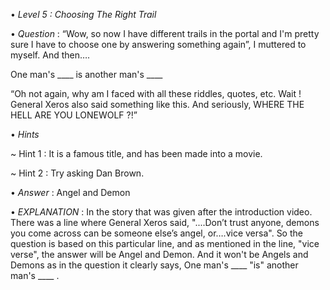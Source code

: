 • *Level 5 : Choosing The Right Trail*

• *Question* : “Wow, so now I have different trails in the portal and I'm pretty sure I have to choose one by answering something again”, I muttered to myself. And then….

One man's ____ is another man's ____

“Oh not again, why am I faced with all these riddles, quotes, etc. Wait ! General Xeros also said something like this. And seriously, WHERE THE HELL ARE YOU LONEWOLF ?!”

• *Hints*

~ Hint 1 : It is a famous title, and has been made into a movie.

~ Hint 2 : Try asking Dan Brown.

• *Answer* : Angel and Demon

• *EXPLANATION* : In the story that was given after the introduction video. There was a line where General Xeros said, "....Don’t trust anyone, demons you come across can be someone else’s angel, or….vice versa". So the question is based on this particular line, and as mentioned in the line, "vice verse", the answer will be Angel and Demon. And it won't be Angels and Demons as in the question it clearly says, One man's ____ "is" another man's ____ .
